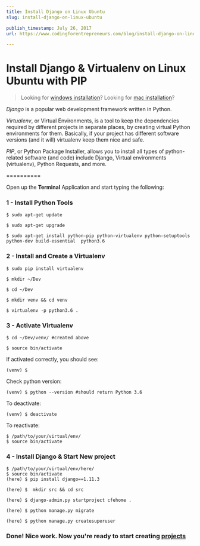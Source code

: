 ```yaml
---
title: Install Django on Linux Ubuntu
slug: install-django-on-linux-ubuntu

publish_timestamp: July 26, 2017
url: https://www.codingforentrepreneurs.com/blog/install-django-on-linux-ubuntu/

---
```



# Install Django & Virtualenv on Linux Ubuntu with PIP
> Looking for [windows installation](https://www.codingforentrepreneurs.com/blog/install-python-django-on-windows/)?
> Looking for [mac installation](https://www.codingforentrepreneurs.com/blog/install-django-on-mac-or-linux)?

*Django* is a popular web development framework written in Python. 

*Virtualenv*, or Virtual Environments, is a tool to keep the dependencies required by different projects in separate places, by creating virtual Python environments for them. Basically, if your project has different software versions (and it will) virtualenv keep them nice and safe.

*PIP*, or Python Package Installer, allows you to install all types of python-related software (and code) include Django, Virtual environments (virtualenv), Python Requests, and more.


==========

Open up the **Terminal** Application and start typing the following:


### 1 - Install Python Tools
```
$ sudo apt-get update

$ sudo apt-get upgrade

$ sudo apt-get install python-pip python-virtualenv python-setuptools python-dev build-essential  python3.6
```

### 2 - Install and Create a Virtualenv

```
$ sudo pip install virtualenv 

$ mkdir ~/Dev

$ cd ~/Dev

$ mkdir venv && cd venv

$ virtualenv -p python3.6 .
```

### 3 - Activate Virtualenv

```
$ cd ~/Dev/venv/ #created above

$ source bin/activate

```
If activated correctly, you should see:

```
(venv) $
```

Check python version:

```
(venv) $ python --version #should return Python 3.6
```

To deactivate:
```
(venv) $ deactivate

```

To reactivate:
```
$ /path/to/your/virtual/env/
$ source bin/activate
```


### 4 - Install Django & Start New project

```
$ /path/to/your/virtual/env/here/
$ source bin/activate
(here) $ pip install django==1.11.3

(here) $  mkdir src && cd src

(here) $ django-admin.py startproject cfehome .

(here) $ python manage.py migrate

(here) $ python manage.py createsuperuser 
```


### Done! Nice work. Now you're ready to start creating [projects](http://joincfe.com/projects)
